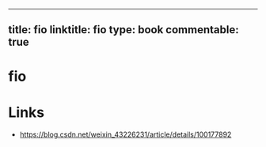 
---
title: fio
linktitle: fio
type: book
commentable: true
---

# fio

# Links

- https://blog.csdn.net/weixin_43226231/article/details/100177892

    
